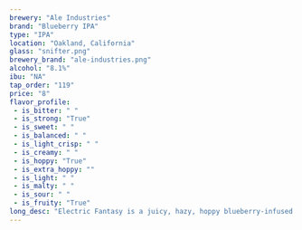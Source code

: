 ```yaml
---
brewery: "Ale Industries"
brand: "Blueberry IPA"
type: "IPA"
location: "Oakland, California"
glass: "snifter.png"
brewery_brand: "ale-industries.png"
alcohol: "8.1%"
ibu: "NA"
tap_order: "119"
price: "8"
flavor_profile:
 - is_bitter: " "
 - is_strong: "True"
 - is_sweet: " "
 - is_balanced: " "
 - is_light_crisp: " "
 - is_creamy: " "
 - is_hoppy: "True"
 - is_extra_hoppy: ""
 - is_light: " "
 - is_malty: " "
 - is_sour: " "
 - is_fruity: "True"
long_desc: "Electric Fantasy is a juicy, hazy, hoppy blueberry-infused creation that blurs the line between beer styles."
---
```

